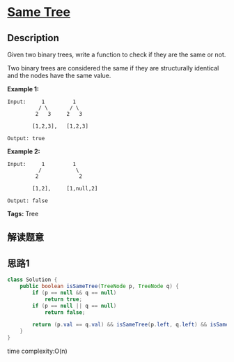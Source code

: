 # [Same Tree][title]

## Description
Given two binary trees, write a function to check if they are the same or not.

Two binary trees are considered the same if they are structurally identical and the nodes have the same value.


**Example 1:**
```
Input:     1         1
          / \       / \
         2   3     2   3

        [1,2,3],   [1,2,3]

Output: true
```
**Example 2:**
```
Input:     1         1
          /           \
         2             2

        [1,2],     [1,null,2]

Output: false
```

**Tags:** Tree

## 解读题意


## 思路1 


```java
class Solution {
    public boolean isSameTree(TreeNode p, TreeNode q) {
        if (p == null && q == null)
            return true;
        if (p == null || q == null)
            return false;

        return (p.val == q.val) && isSameTree(p.left, q.left) && isSameTree(p.right, q.right);
    }
}
```
time complexity:O(n)

[title]: https://leetcode.com/problems/same-tree/